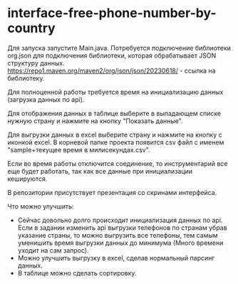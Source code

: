# interface-free-phone-number-by-country

Для запуска запустите Main.java.
Потребуется подключение библиотеки org.json для подключения библиотеки, которая обрабатывает JSON структуру данных. https://repo1.maven.org/maven2/org/json/json/20230618/ - ссылка на библиотеку.

Для полноценной работы требуется время на инициализацию данных (загрузка данных по api).

Для отображения данных в таблице выберите в выпадающем списке нужную страну и нажмите на кнопку "Показать данные".

Для выгрузки данных в excel выберите страну и нажмите на кнопку с иконкой excel. В корневой папке проекта появится csv файл с именем "sample+текущее время в милисекундах.csv".

Если во время работы отключится соединение, то инструментарий все еще будет работать, так как все данные при инициализации кешируются.

В репозитории присутствует презентация со скринами интерфейса.

Что можно улучшить:
* Сейчас довольно долго происходит инициализация данных по api. Если в задании изменить api выгрузки телефонов по странам убрав указание страны, то можно выгрузить все телефоны, тем самым уменишить время выгрузки данных до минимума (Много времени уходит на сам запрос).
* Можно улучшить выгрузку в excel, сделав нормальный парсинг данных.
* В таблице можно сделать сортировку.

